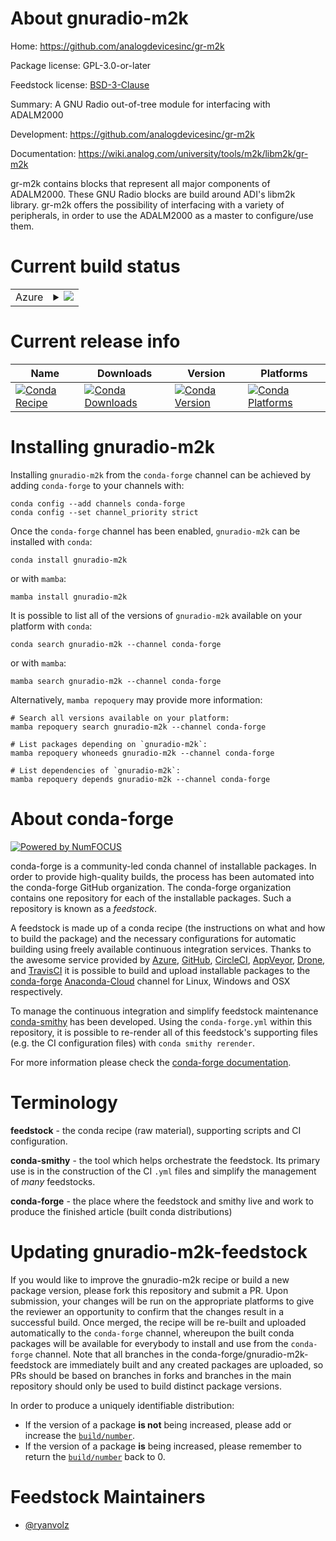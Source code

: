 About gnuradio-m2k
==================

Home: https://github.com/analogdevicesinc/gr-m2k

Package license: GPL-3.0-or-later

Feedstock license: [BSD-3-Clause](https://github.com/conda-forge/gnuradio-m2k-feedstock/blob/main/LICENSE.txt)

Summary: A GNU Radio out-of-tree module for interfacing with ADALM2000

Development: https://github.com/analogdevicesinc/gr-m2k

Documentation: https://wiki.analog.com/university/tools/m2k/libm2k/gr-m2k

gr-m2k contains blocks that represent all major components of ADALM2000. These GNU Radio blocks are build around ADI's libm2k library.
gr-m2k offers the possibility of interfacing with a variety of peripherals, in order to use the ADALM2000 as a master to configure/use them.


Current build status
====================


<table>
    
  <tr>
    <td>Azure</td>
    <td>
      <details>
        <summary>
          <a href="https://dev.azure.com/conda-forge/feedstock-builds/_build/latest?definitionId=18045&branchName=main">
            <img src="https://dev.azure.com/conda-forge/feedstock-builds/_apis/build/status/gnuradio-m2k-feedstock?branchName=main">
          </a>
        </summary>
        <table>
          <thead><tr><th>Variant</th><th>Status</th></tr></thead>
          <tbody><tr>
              <td>linux_64_numpy1.20python3.8.____cpython</td>
              <td>
                <a href="https://dev.azure.com/conda-forge/feedstock-builds/_build/latest?definitionId=18045&branchName=main">
                  <img src="https://dev.azure.com/conda-forge/feedstock-builds/_apis/build/status/gnuradio-m2k-feedstock?branchName=main&jobName=linux&configuration=linux%20linux_64_numpy1.20python3.8.____cpython" alt="variant">
                </a>
              </td>
            </tr><tr>
              <td>linux_64_numpy1.20python3.9.____cpython</td>
              <td>
                <a href="https://dev.azure.com/conda-forge/feedstock-builds/_build/latest?definitionId=18045&branchName=main">
                  <img src="https://dev.azure.com/conda-forge/feedstock-builds/_apis/build/status/gnuradio-m2k-feedstock?branchName=main&jobName=linux&configuration=linux%20linux_64_numpy1.20python3.9.____cpython" alt="variant">
                </a>
              </td>
            </tr><tr>
              <td>linux_64_numpy1.21python3.10.____cpython</td>
              <td>
                <a href="https://dev.azure.com/conda-forge/feedstock-builds/_build/latest?definitionId=18045&branchName=main">
                  <img src="https://dev.azure.com/conda-forge/feedstock-builds/_apis/build/status/gnuradio-m2k-feedstock?branchName=main&jobName=linux&configuration=linux%20linux_64_numpy1.21python3.10.____cpython" alt="variant">
                </a>
              </td>
            </tr><tr>
              <td>linux_64_numpy1.23python3.11.____cpython</td>
              <td>
                <a href="https://dev.azure.com/conda-forge/feedstock-builds/_build/latest?definitionId=18045&branchName=main">
                  <img src="https://dev.azure.com/conda-forge/feedstock-builds/_apis/build/status/gnuradio-m2k-feedstock?branchName=main&jobName=linux&configuration=linux%20linux_64_numpy1.23python3.11.____cpython" alt="variant">
                </a>
              </td>
            </tr><tr>
              <td>osx_64_numpy1.20python3.8.____cpython</td>
              <td>
                <a href="https://dev.azure.com/conda-forge/feedstock-builds/_build/latest?definitionId=18045&branchName=main">
                  <img src="https://dev.azure.com/conda-forge/feedstock-builds/_apis/build/status/gnuradio-m2k-feedstock?branchName=main&jobName=osx&configuration=osx%20osx_64_numpy1.20python3.8.____cpython" alt="variant">
                </a>
              </td>
            </tr><tr>
              <td>osx_64_numpy1.20python3.9.____cpython</td>
              <td>
                <a href="https://dev.azure.com/conda-forge/feedstock-builds/_build/latest?definitionId=18045&branchName=main">
                  <img src="https://dev.azure.com/conda-forge/feedstock-builds/_apis/build/status/gnuradio-m2k-feedstock?branchName=main&jobName=osx&configuration=osx%20osx_64_numpy1.20python3.9.____cpython" alt="variant">
                </a>
              </td>
            </tr><tr>
              <td>osx_64_numpy1.21python3.10.____cpython</td>
              <td>
                <a href="https://dev.azure.com/conda-forge/feedstock-builds/_build/latest?definitionId=18045&branchName=main">
                  <img src="https://dev.azure.com/conda-forge/feedstock-builds/_apis/build/status/gnuradio-m2k-feedstock?branchName=main&jobName=osx&configuration=osx%20osx_64_numpy1.21python3.10.____cpython" alt="variant">
                </a>
              </td>
            </tr><tr>
              <td>osx_64_numpy1.23python3.11.____cpython</td>
              <td>
                <a href="https://dev.azure.com/conda-forge/feedstock-builds/_build/latest?definitionId=18045&branchName=main">
                  <img src="https://dev.azure.com/conda-forge/feedstock-builds/_apis/build/status/gnuradio-m2k-feedstock?branchName=main&jobName=osx&configuration=osx%20osx_64_numpy1.23python3.11.____cpython" alt="variant">
                </a>
              </td>
            </tr><tr>
              <td>win_64_numpy1.20python3.8.____cpython</td>
              <td>
                <a href="https://dev.azure.com/conda-forge/feedstock-builds/_build/latest?definitionId=18045&branchName=main">
                  <img src="https://dev.azure.com/conda-forge/feedstock-builds/_apis/build/status/gnuradio-m2k-feedstock?branchName=main&jobName=win&configuration=win%20win_64_numpy1.20python3.8.____cpython" alt="variant">
                </a>
              </td>
            </tr><tr>
              <td>win_64_numpy1.20python3.9.____cpython</td>
              <td>
                <a href="https://dev.azure.com/conda-forge/feedstock-builds/_build/latest?definitionId=18045&branchName=main">
                  <img src="https://dev.azure.com/conda-forge/feedstock-builds/_apis/build/status/gnuradio-m2k-feedstock?branchName=main&jobName=win&configuration=win%20win_64_numpy1.20python3.9.____cpython" alt="variant">
                </a>
              </td>
            </tr><tr>
              <td>win_64_numpy1.21python3.10.____cpython</td>
              <td>
                <a href="https://dev.azure.com/conda-forge/feedstock-builds/_build/latest?definitionId=18045&branchName=main">
                  <img src="https://dev.azure.com/conda-forge/feedstock-builds/_apis/build/status/gnuradio-m2k-feedstock?branchName=main&jobName=win&configuration=win%20win_64_numpy1.21python3.10.____cpython" alt="variant">
                </a>
              </td>
            </tr><tr>
              <td>win_64_numpy1.23python3.11.____cpython</td>
              <td>
                <a href="https://dev.azure.com/conda-forge/feedstock-builds/_build/latest?definitionId=18045&branchName=main">
                  <img src="https://dev.azure.com/conda-forge/feedstock-builds/_apis/build/status/gnuradio-m2k-feedstock?branchName=main&jobName=win&configuration=win%20win_64_numpy1.23python3.11.____cpython" alt="variant">
                </a>
              </td>
            </tr>
          </tbody>
        </table>
      </details>
    </td>
  </tr>
</table>

Current release info
====================

| Name | Downloads | Version | Platforms |
| --- | --- | --- | --- |
| [![Conda Recipe](https://img.shields.io/badge/recipe-gnuradio--m2k-green.svg)](https://anaconda.org/conda-forge/gnuradio-m2k) | [![Conda Downloads](https://img.shields.io/conda/dn/conda-forge/gnuradio-m2k.svg)](https://anaconda.org/conda-forge/gnuradio-m2k) | [![Conda Version](https://img.shields.io/conda/vn/conda-forge/gnuradio-m2k.svg)](https://anaconda.org/conda-forge/gnuradio-m2k) | [![Conda Platforms](https://img.shields.io/conda/pn/conda-forge/gnuradio-m2k.svg)](https://anaconda.org/conda-forge/gnuradio-m2k) |

Installing gnuradio-m2k
=======================

Installing `gnuradio-m2k` from the `conda-forge` channel can be achieved by adding `conda-forge` to your channels with:

```
conda config --add channels conda-forge
conda config --set channel_priority strict
```

Once the `conda-forge` channel has been enabled, `gnuradio-m2k` can be installed with `conda`:

```
conda install gnuradio-m2k
```

or with `mamba`:

```
mamba install gnuradio-m2k
```

It is possible to list all of the versions of `gnuradio-m2k` available on your platform with `conda`:

```
conda search gnuradio-m2k --channel conda-forge
```

or with `mamba`:

```
mamba search gnuradio-m2k --channel conda-forge
```

Alternatively, `mamba repoquery` may provide more information:

```
# Search all versions available on your platform:
mamba repoquery search gnuradio-m2k --channel conda-forge

# List packages depending on `gnuradio-m2k`:
mamba repoquery whoneeds gnuradio-m2k --channel conda-forge

# List dependencies of `gnuradio-m2k`:
mamba repoquery depends gnuradio-m2k --channel conda-forge
```


About conda-forge
=================

[![Powered by
NumFOCUS](https://img.shields.io/badge/powered%20by-NumFOCUS-orange.svg?style=flat&colorA=E1523D&colorB=007D8A)](https://numfocus.org)

conda-forge is a community-led conda channel of installable packages.
In order to provide high-quality builds, the process has been automated into the
conda-forge GitHub organization. The conda-forge organization contains one repository
for each of the installable packages. Such a repository is known as a *feedstock*.

A feedstock is made up of a conda recipe (the instructions on what and how to build
the package) and the necessary configurations for automatic building using freely
available continuous integration services. Thanks to the awesome service provided by
[Azure](https://azure.microsoft.com/en-us/services/devops/), [GitHub](https://github.com/),
[CircleCI](https://circleci.com/), [AppVeyor](https://www.appveyor.com/),
[Drone](https://cloud.drone.io/welcome), and [TravisCI](https://travis-ci.com/)
it is possible to build and upload installable packages to the
[conda-forge](https://anaconda.org/conda-forge) [Anaconda-Cloud](https://anaconda.org/)
channel for Linux, Windows and OSX respectively.

To manage the continuous integration and simplify feedstock maintenance
[conda-smithy](https://github.com/conda-forge/conda-smithy) has been developed.
Using the ``conda-forge.yml`` within this repository, it is possible to re-render all of
this feedstock's supporting files (e.g. the CI configuration files) with ``conda smithy rerender``.

For more information please check the [conda-forge documentation](https://conda-forge.org/docs/).

Terminology
===========

**feedstock** - the conda recipe (raw material), supporting scripts and CI configuration.

**conda-smithy** - the tool which helps orchestrate the feedstock.
                   Its primary use is in the construction of the CI ``.yml`` files
                   and simplify the management of *many* feedstocks.

**conda-forge** - the place where the feedstock and smithy live and work to
                  produce the finished article (built conda distributions)


Updating gnuradio-m2k-feedstock
===============================

If you would like to improve the gnuradio-m2k recipe or build a new
package version, please fork this repository and submit a PR. Upon submission,
your changes will be run on the appropriate platforms to give the reviewer an
opportunity to confirm that the changes result in a successful build. Once
merged, the recipe will be re-built and uploaded automatically to the
`conda-forge` channel, whereupon the built conda packages will be available for
everybody to install and use from the `conda-forge` channel.
Note that all branches in the conda-forge/gnuradio-m2k-feedstock are
immediately built and any created packages are uploaded, so PRs should be based
on branches in forks and branches in the main repository should only be used to
build distinct package versions.

In order to produce a uniquely identifiable distribution:
 * If the version of a package **is not** being increased, please add or increase
   the [``build/number``](https://docs.conda.io/projects/conda-build/en/latest/resources/define-metadata.html#build-number-and-string).
 * If the version of a package **is** being increased, please remember to return
   the [``build/number``](https://docs.conda.io/projects/conda-build/en/latest/resources/define-metadata.html#build-number-and-string)
   back to 0.

Feedstock Maintainers
=====================

* [@ryanvolz](https://github.com/ryanvolz/)

